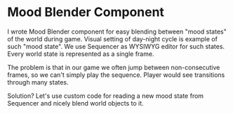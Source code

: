 # Mood Blender Component

I wrote Mood Blender component for easy blending between "mood states" of the world during game. Visual setting of day-night cycle is example of such "mood state".
We use Sequencer as WYSIWYG editor for such states. Every world state is represented as a single frame. 

The problem is that in our game we often jump between non-consecutive frames, so we can't simply play the sequence. Player would see transitions through many states. 

Solution? Let's use custom code for reading a new mood state from Sequencer and nicely blend world objects to it.